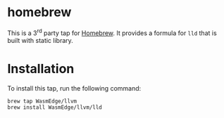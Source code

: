 # homebrew

This is a 3<sup>rd</sup> party tap for [Homebrew](https://brew.sh/). It provides a formula for `lld` that is built with static library.

# Installation
To install this tap, run the following command:

```bash
brew tap WasmEdge/llvm
brew install WasmEdge/llvm/lld
```

